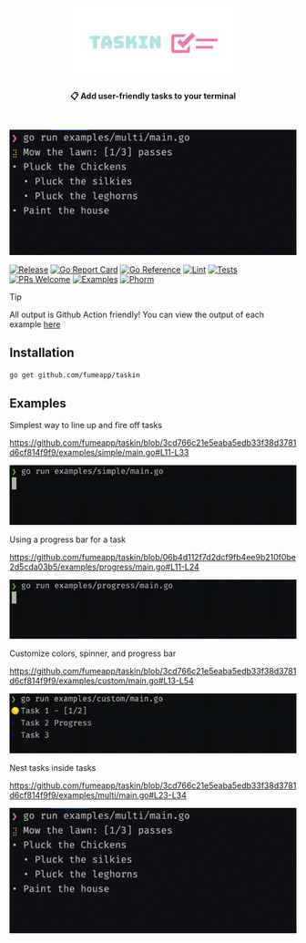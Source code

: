 <h1 align="center">
    <img src="https://github.com/fumeapp/taskin/raw/main/taskin.png" width="300" />
 <br />
</h1>

<p align="center"><strong>📋 Add user-friendly tasks to your terminal </strong></p>
<br />

![Multi](/multi.gif)


[![Release](https://img.shields.io/github/v/release/fumeapp/taskin)](https://github.com/fumeapp/taskin/releases)
[![Go Report Card](https://goreportcard.com/badge/github.com/fumeapp/taskin)](https://goreportcard.com/report/github.com/fumeapp/taskin)
[![Go Reference](https://pkg.go.dev/badge/github.com/fumeapp/taskin.svg)](https://pkg.go.dev/github.com/fumeapp/taskin)
[![Lint](https://github.com/fumeapp/taskin/actions/workflows/lint.yml/badge.svg)](https://github.com/fumeapp/taskin/actions/workflows/lint.yml)
[![Tests](https://github.com/fumeapp/taskin/actions/workflows/test.yml/badge.svg)](https://github.com/fumeapp/taskin/actions/workflows/test.yml)
[![PRs Welcome](https://img.shields.io/badge/PRs-welcome-brightgreen.svg)](https://github.com/fumeapp/taskin/pulls)
[![Examples](https://github.com/fumeapp/taskin/actions/workflows/examples.yml/badge.svg)](https://github.com/fumeapp/taskin/actions/workflows/examples.yml)
[![Phorm](https://img.shields.io/badge/Phorm-Ask-pink)](https://www.phorm.ai/query?projectId=4d6b35fb-2ee0-40a3-ad5f-952dc5f69365)


> [!TIP]
>
> All output is Github Action friendly! 
> You can view the output of each example [here](https://github.com/fumeapp/taskin/actions/workflows/examples.yml)



## Installation

```bash
go get github.com/fumeapp/taskin
```

## Examples

Simplest way to line up and fire off tasks

https://github.com/fumeapp/taskin/blob/3cd766c21e5eaba5edb33f38d3781d6cf814f9f9/examples/simple/main.go#L11-L33

![Simple](/simple.gif)


Using a progress bar for a task

https://github.com/fumeapp/taskin/blob/06b4d112f7d2dcf9fb4ee9b210f0be2d5cda03b5/examples/progress/main.go#L11-L24

![Progress](/progress.gif)


Customize colors, spinner, and progress bar

https://github.com/fumeapp/taskin/blob/3cd766c21e5eaba5edb33f38d3781d6cf814f9f9/examples/custom/main.go#L13-L54

![Custom](/custom.gif)



Nest tasks inside tasks

https://github.com/fumeapp/taskin/blob/3cd766c21e5eaba5edb33f38d3781d6cf814f9f9/examples/multi/main.go#L23-L34

![Multi](/multi.gif)

